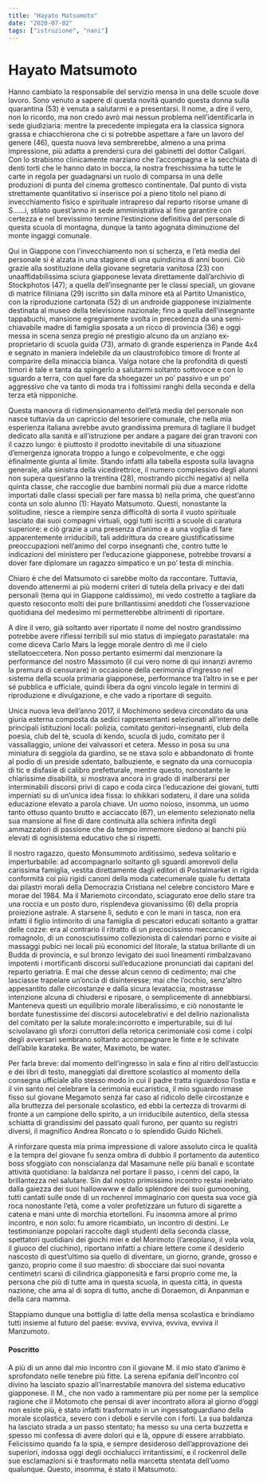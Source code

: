 ```yaml
---
title: "Hayato Matsumoto"
date: "2020-07-02"
tags: ["istruzione", "nani"]
---
```


# Hayato Matsumoto

Hanno cambiato la responsabile del servizio mensa in
una delle scuole dove lavoro. Sono venuto a sapere di
questa novità quando questa donna sulla quarantina (53)
è venuta a salutarmi e a presentarsi. Il nome, a dire il
vero, non lo ricordo, ma non credo avrò mai nessun
problema nell’identificarla in sede giudiziaria: mentre la
precedente impiegata era la classica signora grassa e
chiacchierona che ci si potrebbe aspettare a fare un
lavoro del genere (46), questa nuova leva sembrerebbe,
almeno a una prima impressione, più adatta a prendersi
cura dei gabinetti del dottor Caligari. Con lo strabismo
clinicamente marziano che l’accompagna e la secchiata
di denti torti che le hanno dato in bocca, la nostra
freschissima ha tutte le carte in regola per guadagnarsi
un ruolo di comparsa in una delle produzioni di punta
del cinema grottesco continentale. Dal punto di vista
strettamente quantitativo si inserisce poi a pieno titolo
nel piano di invecchiamento fisico e spirituale intrapreso
dal reparto risorse umane di S......i, stilato quest’anno in
sede amministrativa al fine garantire con certezza e nel
brevissimo termine l’estinzione definitiva del personale
di questa scuola di montagna, dunque la tanto agognata
diminuzione del monte ingaggi comunale.

Qui in Giappone con l’invecchiamento non si scherza, e
l’età media del personale si è alzata in una stagione di
una quindicina di anni buoni. Ciò grazie alla sostituzione
della giovane segretaria vanitosa (23) con unaaffidabilissima sciura giapponese levata direttamente
dall’archivio di Stockphotos (47); a quella
dell’insegnante per le classi speciali, un giovane di
matrice filiniana (29) iscritto sin dalla minore età al
Partito Umanistico, con la riproduzione cartonata (52) di
un androide giapponese inizialmente destinata al museo
della televisione nazionale; fino a quella dell’insegnante
tappabuchi, mansione egregiamente svolta in precedenza
da una semi-chiavabile madre di famiglia sposata a un
ricco di provincia (36) e oggi messa in scena senza
pregio né prestigio alcuno da un anziano ex-proprietario
di scuola guida (73), armato di grande esperienza in
Pande 4x4 e segnato in maniera indelebile da un
claustrofobico timore di fronte al comparire della
minaccia bianca. Valga notare che la profondità di questi
timori è tale e tanta da spingerlo a salutarmi soltanto
sottovoce e con lo sguardo a terra, con quel fare da
shoegazer un po’ passivo e un po’ aggressivo che va
tanto di moda tra i foltissimi ranghi della seconda e della
terza età nipponiche.

Questa manovra di ridimensionamento dell’età media
del personale non nasce tuttavia da un capriccio del
tesoriere comunale, che nella mia esperienza italiana
avrebbe avuto grandissima premura di tagliare il budget
dedicato alla sanità e all’istruzione per andare a pagare
dei gran travoni con il cazzo lungo: è piuttosto il
prodotto inevitabile di una situazione d’emergenza
ignorata troppo a lungo e colpevolmente, e che oggi èfinalmente giunta al limite. Stando infatti alla tabella
esposta sulla lavagna generale, alla sinistra della
vicedirettrice, il numero complessivo degli alunni non
supera quest’anno la trentina (28), mostrando picchi
negativi a) nella quinta classe, che raccoglie due bambini
normali più due a marce ridotte importati dalle classi
speciali per fare massa b) nella prima, che quest’anno
conta un solo alunno (1): Hayato Matsumoto. Questi,
nonostante la solitudine, riesce a riempire senza
difficoltà di sorta il vuoto spirituale lasciato dai suoi
compagni virtuali, oggi tutti iscritti a scuole di caratura
superiore: e ciò grazie a una presenza d’animo e a una
voglia di fare apparentemente irriducibili, tali addirittura
da creare giustificatissime preoccupazioni nell’animo del
corpo insegnanti che, contro tutte le indicazioni del
ministero per l’educazione giapponese, potrebbe trovarsi
a dover fare diplomare un ragazzo simpatico e un po’
testa di minchia.

Chiaro è che del Matsumoto ci sarebbe molto da
raccontare. Tuttavia, dovendo attenermi ai più moderni
criteri di tutela della privacy e dei dati personali (tema
qui in Giappone caldissimo), mi vedo costretto a tagliare
da questo resoconto molti dei pure brillantissimi
aneddoti che l’osservazione quotidiana del medesimo mi
permetterebbe altrimenti di riportare.

A dire il vero, già soltanto aver riportato il nome del
nostro grandissimo potrebbe avere riflessi terribili sul
mio status di impiegato parastatale: ma come diceva
Carlo Mars la legge morale dentro di me il cielo stellatoeccetera. Non posso pertanto esimermi dal menzionare la
performance del nostro Massimoto (il cui vero nome di
qui innanzi avremo la premura di censurare) in
occasione della cerimonia d’ingresso nel sistema della
scuola primaria giapponese, performance tra l’altro in se
e per sé pubblica e ufficiale, quindi libera da ogni
vincolo legale in termini di riproduzione e divulgazione,
e che vado a riportare di seguito.

Unica nuova leva dell’anno 2017, il Mochimono sedeva
circondato da una giuria esterna composta da sedici
rappresentanti selezionati all’interno delle principali
istituzioni locali: polizia, comitato genitori-insegnanti,
club della poesia, club del tè, scuola di kendo, scuola di
judo, comitato per il vassallaggio, unione dei valvassori
et cetera. Messo in posa su una miniatura di seggiola da
giardino, se ne stava solo e abbandonato di fronte al
podio di un preside sdentato, balbuziente, e segnato da
una cornucopia di tic e disfasie di calibro prefetturale,
mentre questo, nonostante le chiarissime disabilità, si
mostrava ancora in grado di inalberarsi per interminabili
discorsi privi di capo e coda circa l’educazione dei
giovani, tutti imperniati su di un’unica idea fissa: lo
shikkari sodateru, il dare una solida educazione elevato a
parola chiave. Un uomo noioso, insomma, un uomo
tanto ottuso quanto brutto e acciaccato (67), un elemento
selezionato nella sua mansione al fine di dare continuità
alla schiera infinita degli ammazzatori di passione che da
tempo immemore siedono ai banchi più elevati di ognisistema educativo che si rispetti.

Il nostro ragazzo, questo Monsummoto arditissimo,
sedeva solitario e imperturbabile: ad accompagnarlo
soltanto gli sguardi amorevoli della carissima famiglia,
vestita direttamente dagli editori di Postalmarket in
rigida conformità coi più rigidi canoni della moda
catecumenale quale fu dettata dai pilastri morali della
Democrazia Cristiana nel celebre concistoro Mare e
morae del 1984. Ma il Mariemoto circondato, sciagurato
eroe dello stare tra una roccia e un posto duro,
risplendeva giovanissimo (6) della propria proiezione
astrale. A starsene lì, seduto e con le mani in tasca, non
era infatti il figlio intimorito di una famiglia di pescatori
educati soltanto a grattar delle cozze: era al contrario il
ritratto di un precocissimo meccanico romagnolo, di un
conosciutissimo collezionista di calendari porno e visite
ai massaggi pubici nei locali più economici del litorale,
la statua brillante di un Budda di provincia, e sul bronzo
levigato dei suoi lineamenti rimbalzavano impotenti i
mortificanti discorsi sull’educazione pronunciati dai
capitani del reparto geriatria. E mai che desse alcun
cenno di cedimento; mai che lasciasse trapelare un’oncia
di disinteresse; mai che l’occhio, senz’altro appesantito
dalle circostanze e dalla sicura levataccia, mostrasse
intenzione alcuna di chiudersi e riposare, o
semplicemente di annebbiarsi. Manteneva questi un
equilibrio morale liberalissimo, e ciò nonostante le
bordate funestissime dei discorsi autocelebrativi e del
delirio nazionalista del comitato per la salute morale:incorrotto e imperturabile, sui di lui scivolavano gli
sforzi corruttori della retorica cerimoniale così come i
colpi degli avversari sembrano soltanto accompagnare le
finte e le schivate dell’abile karateka. Be water,
Maximoto, be water.

Per farla breve: dal momento dell’ingresso in sala e fino
al ritiro dell’astuccio e dei libri di testo, maneggiati dal
direttore scolastico al momento della consegna ufficiale
allo stesso modo in cui il padre tratta riguardoso l’ostia e
il vin santo nel celebrare la cerimonia eucaristica, il mio
sguardo rimase fisso sul giovane Megamoto senza far
caso al ridicolo delle circostanze e alla bruttezza del
personale scolastico, ed ebbi la certezza di trovarmi di
fronte a un campione dello spirito, a un irriducibile
autentico, della stessa schiatta di grandissimi del passato
quali furono, per quanto su registri diversi, il magnifico
Andrea Roncato o lo splendido Guido Nicheli.

A rinforzare questa mia prima impressione di valore
assoluto circa le qualità e la tempra del giovane fu senza
ombra di dubbio il portamento da autentico boss
sfoggiato con nonscialanza dal Masamune nelle più
banali e scontate attività quotidiano: la baldanza nel
portare il passo, i cenni del capo, la brillantezza nel
salutare. Sin dal nostro primissimo incontro restai
inebriato dalla gaiezza dei suoi hallowwww e dallo
splendore dei suoi gumoooning, tutti cantati sulle onde
di un rochenrol immaginario con questa sua voce già
roca nonostante l’età, come a voler profetizzare un
futuro di sigarette a catena e mani unte di morchia etortelloni. Fu insomma amore al primo incontro, e non
solo: fu amore ricambiato, un incontro di destini. Le
testimonianze popolari raccolte dagli studenti della
seconda classe, spettatori quotidiani dei giochi miei e del
Morimoto (l’areoplano, il vola vola, il giuoco del
ciuchino), riportano infatti a chiare lettere come il
desiderio nascosto di quest’ultimo sia quello di
diventare, un giorno, grande, grosso e ganzo, proprio
come il suo maestro: di sbocciare dai suoi novanta
centimetri scarsi di cilindrica giapponesità e farsi proprio
come me, la persona che più di tutte ama in questa
scuola, in questa città, in questa nazione, che ama al di
sopra di tutto, anche di Doraemon, di Anpanman e della
cara mamma.

Stappiamo dunque una bottiglia di latte della mensa
scolastica e brindiamo tutti insieme al futuro del paese:
evviva, evviva, evviva, evviva il Manzumoto.

#### Poscritto

A più di un anno dal mio incontro con il giovane M. il
mio stato d’animo è sprofondato nelle tenebre più fitte.
La serena epifania dell’incontro col divino ha lasciato
spazio all’inarrestabile manovra del sistema educativo
giapponese. Il M., che non vado a rammentare più per
nome per la semplice ragione che il Motomoto che
pensai di aver incontrato allora al giorno d’oggi non
esiste più, è stato infatti trasformato in un ingessatoguardiano della morale scolastica, severo con i deboli e
servile con i forti. La sua baldanza ha lasciato strada a un
passo stentato; ha messo su una certa buzzetta e spesso
mi confessa di avere dolori qui e là, oppure di essere
arrabbiato. Felicissimo quando fa la spia, e sempre
desideroso dell’approvazione dei superiori, indossa oggi
degli occhialucci irritantissimi, e il rockenrol delle sue
esclamazioni si è trasformato nella marcetta stentata
dell’uomo qualunque. Questo, insomma, è stato il
Matsumoto.
